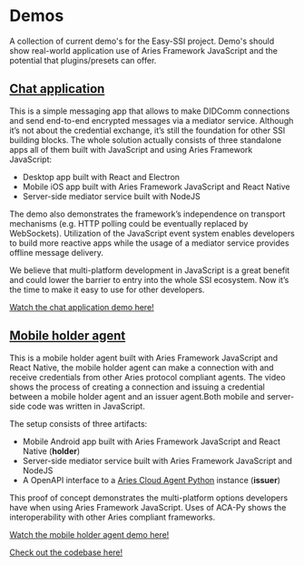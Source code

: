 # Demos

A collection of current demo's for the Easy-SSI project. Demo's should show real-world application use of Aries Framework JavaScript and the potential that plugins/presets can offer.

## [Chat application](https://www.youtube.com/watch?v=wW4HSZZ2kSk)

This is a simple messaging app that allows to make DIDComm connections and send end-to-end encrypted messages via a mediator service. Although it’s not about the credential exchange, it’s still the foundation for other SSI building blocks. The whole solution actually consists of three standalone apps all of them built with JavaScript and using Aries Framework JavaScript:

- Desktop app built with React and Electron
- Mobile iOS app built with Aries Framework JavaScript and React Native
- Server-side mediator service built with NodeJS

The demo also demonstrates the framework’s independence on transport mechanisms (e.g. HTTP polling could be eventually replaced by WebSockets). Utilization of the JavaScript event system enables developers to build more reactive apps while the usage of a mediator service provides offline message delivery. 

We believe that multi-platform development in JavaScript is a great benefit and could lower the barrier to entry into the whole SSI ecosystem. Now it’s the time to make it easy to use for other developers.

[Watch the chat application demo here!](https://www.youtube.com/watch?v=wW4HSZZ2kSk)

## [Mobile holder agent](https://www.youtube.com/watch?v=mmFSgSR5yPA)

This is a mobile holder agent built with Aries Framework JavaScript and React Native, the mobile holder agent can make a connection with and receive credentials from other Aries protocol compliant agents. The video shows the process of creating a connection and issuing a credential between a mobile holder agent and an issuer agent.Both mobile and server-side code was written in JavaScript. 

The setup consists of three artifacts:

- Mobile Android app built with Aries Framework JavaScript and React Native (**holder**)
- Server-side mediator service built with Aries Framework JavaScript and NodeJS
- A OpenAPI interface to a [Aries Cloud Agent Python](https://github.com/hyperledger/aries-cloudagent-python) instance (**issuer**)

This proof of concept demonstrates the multi-platform options developers have when using Aries Framework JavaScript. Uses of ACA-Py shows the interoperability with other Aries compliant frameworks.

[Watch the mobile holder agent demo here!](https://www.youtube.com/watch?v=mmFSgSR5yPA)

[Check out the codebase here!](https://github.com/animo/aries-mobile-agent-react-native)
